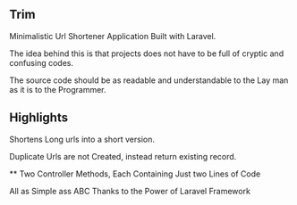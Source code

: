 ## Trim

Minimalistic Url Shortener Application Built with Laravel.

The idea behind this is that projects does not have to be full of cryptic and confusing codes.

The source code should be as readable and understandable to the Lay man as it is to the Programmer.

## Highlights

Shortens Long urls into a short version.

Duplicate Urls are not Created, instead return existing record.

** Two Controller Methods, Each Containing Just two Lines of Code

All as Simple ass ABC Thanks to the Power of Laravel Framework
